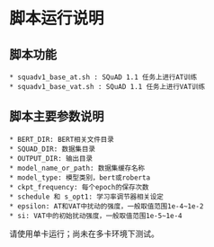 # 脚本运行说明

## 脚本功能

    * squadv1_base_at.sh : SQuAD 1.1 任务上进行AT训练
    * squadv1_base_vat.sh : SQuAD 1.1 任务上进行VAT训练

## 脚本主要参数说明

    * BERT_DIR: BERT相关文件目录
    * SQUAD_DIR: 数据集目录
    * OUTPUT_DIR: 输出目录
    * model_name_or_path: 数据集缓存名称
    * model_type: 模型类别，bert或roberta
    * ckpt_frequency: 每个epoch的保存次数
    * schedule 和 s_opt1: 学习率调节器相关设定
    * epsilon: AT和VAT中扰动的强度，一般取值范围1e-4~1e-2
    * si: VAT中的初始扰动强度，一般取值范围1e-5~1e-4

请使用单卡运行；尚未在多卡环境下测试。
